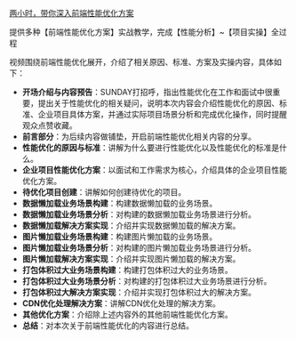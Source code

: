 [两小时，带你深入前端性能优化方案](https://www.bilibili.com/video/BV1GAWDe7E3k/?share_source=copy_web&vd_source=9c1e19a73fa7bd23bb37aa8d7467d862)

提供多种【前端性能优化方案】实战教学，完成【性能分析】~【项目实操】全过程

视频围绕前端性能优化展开，介绍了相关原因、标准、方案及实操内容，具体如下：

- **开场介绍与内容预告**：SUNDAY打招呼，指出性能优化在工作和面试中很重要，提出关于性能优化的相关疑问，说明本次内容会介绍性能优化的原因、标准、企业项目具体方案，并通过实际项目场景分析和完成优化操作，同时提醒观众点赞收藏。
- **前言部分**：为后续内容做铺垫，开启前端性能优化相关内容的分享。
- **性能优化的原因与标准**：讲解为什么要进行性能优化以及性能优化的标准是什么。
- **企业项目性能优化方案**：以面试和工作需求为核心，介绍具体的企业项目性能优化方案。
- **待优化项目创建**：讲解如何创建待优化的项目。
- **数据懒加载业务场景构建**：构建数据懒加载的业务场景。
- **数据懒加载业务场景分析**：对构建的数据懒加载业务场景进行分析。
- **数据懒加载解决方案实现**：介绍并实现数据懒加载的解决方案。
- **图片懒加载业务场景构建**：构建图片懒加载的业务场景。
- **图片懒加载业务场景分析**：对构建的图片懒加载业务场景进行分析。
- **图片懒加载解决方案实现**：介绍并实现图片懒加载的解决方案。
- **打包体积过大业务场景构建**：构建打包体积过大的业务场景。
- **打包体积过大业务场景分析**：对构建的打包体积过大业务场景进行分析。
- **打包体积过大解决方案实现**：介绍并实现打包体积过大的解决方案。
- **CDN优化处理解决方案**：讲解CDN优化处理的解决方案。
- **其他优化方案**：介绍除上述内容外的其他前端性能优化方案。
- **总结**：对本次关于前端性能优化的内容进行总结。